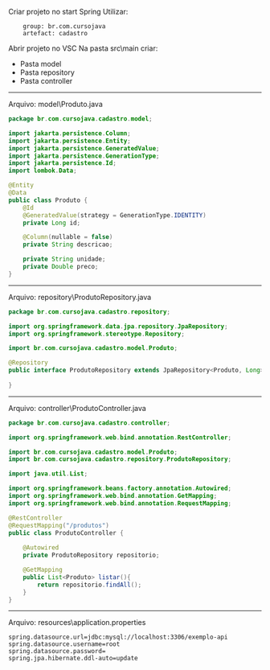 
Criar projeto no start Spring
Utilizar: 
```
    group: br.com.cursojava
    artefact: cadastro
```    
Abrir projeto no VSC
Na pasta src\main criar:
- Pasta model
- Pasta repository
- Pasta controller

---
Arquivo: model\Produto.java
```java
package br.com.cursojava.cadastro.model;

import jakarta.persistence.Column;
import jakarta.persistence.Entity;
import jakarta.persistence.GeneratedValue;
import jakarta.persistence.GenerationType;
import jakarta.persistence.Id;
import lombok.Data;

@Entity
@Data
public class Produto {    
    @Id
    @GeneratedValue(strategy = GenerationType.IDENTITY)
    private Long id;

    @Column(nullable = false)
    private String descricao;

    private String unidade;
    private Double preco;
}
```
---
Arquivo: repository\ProdutoRepository.java
```java
package br.com.cursojava.cadastro.repository;

import org.springframework.data.jpa.repository.JpaRepository;
import org.springframework.stereotype.Repository;

import br.com.cursojava.cadastro.model.Produto;

@Repository
public interface ProdutoRepository extends JpaRepository<Produto, Long> {
    
}
```
---
Arquivo: controller\ProdutoController.java
```java
package br.com.cursojava.cadastro.controller;

import org.springframework.web.bind.annotation.RestController;

import br.com.cursojava.cadastro.model.Produto;
import br.com.cursojava.cadastro.repository.ProdutoRepository;

import java.util.List;

import org.springframework.beans.factory.annotation.Autowired;
import org.springframework.web.bind.annotation.GetMapping;
import org.springframework.web.bind.annotation.RequestMapping;

@RestController
@RequestMapping("/produtos")
public class ProdutoController {
    
    @Autowired
    private ProdutoRepository repositorio;

    @GetMapping
    public List<Produto> listar(){
        return repositorio.findAll();
    }    
}
```
---
Arquivo: resources\application.properties
```text
spring.datasource.url=jdbc:mysql://localhost:3306/exemplo-api
spring.datasource.username=root
spring.datasource.password=
spring.jpa.hibernate.ddl-auto=update
```
